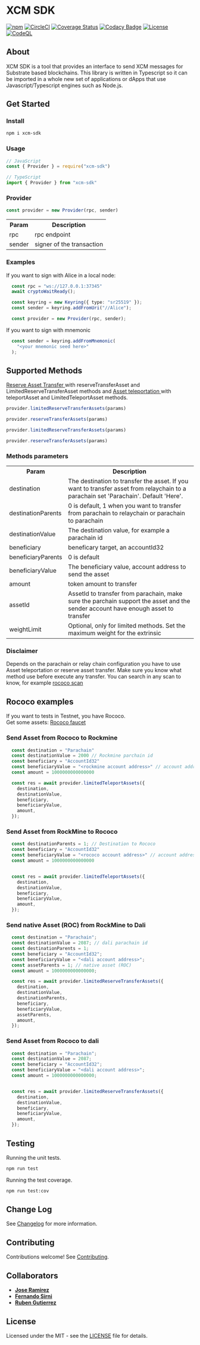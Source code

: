 XCM SDK
=======

[![npm](https://img.shields.io/npm/v/xcm-sdk)](https://www.npmjs.com/package/xcm-sdk)
[![CircleCI](https://circleci.com/gh/blockcoders/xcm-sdk/tree/main.svg?style=svg)](https://circleci.com/gh/blockcoders/xcm-sdk/tree/main)
[![Coverage Status](https://coveralls.io/repos/github/blockcoders/xcm-sdk/badge.svg?branch=main)](https://coveralls.io/github/blockcoders/xcm-sdk?branch=main)
[![Codacy Badge](https://app.codacy.com/project/badge/Grade/943e9d8d050d4f129d2a2c63afdd419b)](https://www.codacy.com/gh/blockcoders/xcm-sdk/dashboard?utm_source=github.com&amp;utm_medium=referral&amp;utm_content=blockcoders/xcm-sdk&amp;utm_campaign=Badge_Grade)
[![License](https://img.shields.io/badge/license-MIT%20License-brightgreen.svg)](https://opensource.org/licenses/MIT)
[![CodeQL](https://github.com/blockcoders/xcm-sdk/actions/workflows/codeql-analysis.yml/badge.svg)](https://github.com/blockcoders/xcm-sdk/actions/workflows/codeql-analysis.yml)

## About

XCM SDK is a tool that provides an interface to send XCM messages for Substrate based blockchains. This library is written in Typescript so it can be imported in a whole new set of applications or dApps that use Javascript/Typescript engines such as Node.js.

## Get Started

### Install

```sh
npm i xcm-sdk
```

### Usage

```ts
// JavaScript
const { Provider } = require("xcm-sdk")

// TypeScript
import { Provider } from "xcm-sdk"
```

### Provider

```ts
const provider = new Provider(rpc, sender)
```

<table>
  <tr>
    <th>Param</th>
    <th>Description</th>
  </tr>
  <tr>
    <td>rpc</td>
    <td>rpc endpoint</td>
  </tr>
    <tr>
    <td>sender</td>
    <td>signer of the transaction</td>
  </tr>
</table>


### Examples
If you want to sign with Alice in a local node:

```ts
  const rpc = "ws://127.0.0.1:37345"
  await cryptoWaitReady();

  const keyring = new Keyring({ type: "sr25519" });
  const sender = keyring.addFromUri("//Alice");

  const provider = new Provider(rpc, sender);

```

If you want to sign with mnemonic

```ts
  const sender = keyring.addFromMnemonic(
    "<your mnemonic seed here>"
  );
```

## Supported Methods

<a href="https://wiki.polkadot.network/docs/learn-xcm#reserve-asset-transfer"> Reserve Asset Transfer </a> with reserveTransferAsset and LimitedReserveTransferAsset methods and <a href="https://wiki.polkadot.network/docs/learn-xcm#asset-teleportation">Asset teleportation </a> with teleportAsset and LimitedTeleportAsset methods.

```ts
provider.limitedReserveTransferAssets(params)

provider.reserveTransferAssets(params)

provider.limitedReserveTransferAssets(params)

provider.reserveTransferAssets(params)
```

### Methods parameters

<table>
  <tr>
    <th>Param</th>
    <th>Description</th>
  </tr>
  <tr>
    <td>destination</td>
    <td>The destination to transfer the asset. If you want to transfer asset from relaychain to a parachain set 'Parachain'. Default 'Here'. </td>
  </tr>
    <td>destinationParents</td>
    <td>0 is default, 1 when you want to transfer from parachain to relaychain or parachain to parachain</td>
  </tr>
  <tr>
    <td>destinationValue</td>
    <td>The destination value, for example a parachain id</td>
  </tr>
  <tr>
    <td>beneficiary</td>
    <td>beneficary target, an accountId32</td>
  </tr>
  </tr>
    <td>beneficiaryParents</td>
    <td>0 is default</td>
  </tr>
  <tr>
    <td>beneficiaryValue</td>
    <td>The beneficiary value, account address to send the asset</td>
  </tr>
  <tr>
    <td>amount</td>
    <td>token amount to transfer</td>
  </tr>
    <td>assetId</td>
    <td>AssetId to transfer from parachain, make sure the parchain support the asset and the sender account have enough asset to transfer</td>
  </tr>
  <tr>
    <td>weightLimit</td>
    <td>Optional, only for limited methods. Set the maximum weight for the extrinsic</td>
  </tr>
</table>

### Disclaimer
Depends on the parachain or relay chain configuration you have to use Asset teleportation or reserve asset transfer. Make sure you know what method use before execute any transfer. You can search in any scan to know, for example <a href="https://rococo.subscan.io/xcm_transfer">rococo scan</a>

## Rococo examples

If you want to tests in Testnet, you have Rococo. 
</br>
Get some assets: <a href="https://app.element.io/#/room/#rococo-faucet:matrix.org">Rococo faucet</a>


### Send Asset from Rococo to Rockmine
```ts
  const destination = "Parachain"
  const destinationValue = 2000 // Rockmine parchain id
  const beneficiary = "AccountId32"
  const beneficiaryValue = "<rockmine account address>" // account address
  const amount = 1000000000000000

  const res = await provider.limitedTeleportAssets({
    destination,
    destinationValue,
    beneficiary,
    beneficiaryValue,
    amount,
  });
```

### Send Asset from RockMine to Rococo
```ts
  const destinationParents = 1; // Destination to Rococo
  const beneficiary = "AccountId32"
  const beneficiaryValue = "<rococo account address>" // account address
  const amount = 1000000000000000


  const res = await provider.limitedTeleportAssets({
    destination,
    destinationValue,
    beneficiary,
    beneficiaryValue,
    amount,
  });
```

### Send native Asset (ROC) from RockMine to Dali
```ts
  const destination = "Parachain";
  const destinationValue = 2087; // dali parachain id
  const destinationParents = 1;
  const beneficiary = "AccountId32";
  const beneficiaryValue = "<dali account address>";
  const assetParents = 1; // native asset (ROC)
  const amount = 1000000000000000;

  const res = await provider.limitedReserveTransferAssets({
    destination,
    destinationValue,
    destinationParents,
    beneficiary,
    beneficiaryValue,
    assetParents,
    amount,
  });
```

### Send Asset from Rococo to dali
```ts
  const destination = "Parachain";
  const destinationValue = 2087;
  const beneficiary = "AccountId32";
  const beneficiaryValue = "<dali account address>";
  const amount = 1000000000000000;


  const res = await provider.limitedReserveTransferAssets({
    destination,
    destinationValue,
    beneficiary,
    beneficiaryValue,
    amount,
  });
```

## Testing

Running the unit tests.

```sh
npm run test
```

Running the test coverage.

```sh
npm run test:cov
```

## Change Log

See [Changelog](CHANGELOG.md) for more information.

## Contributing

Contributions welcome! See [Contributing](CONTRIBUTING.md).

## Collaborators

- [**Jose Ramirez**](https://github.com/0xslipk)
- [**Fernando Sirni**](https://github.com/fersirni)
- [**Ruben Gutierrez**](https://github.com/RubenGutierrezC)

## License

Licensed under the MIT - see the [LICENSE](LICENSE) file for details.
